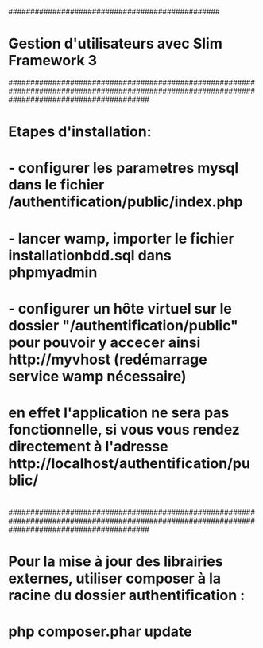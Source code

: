 ################################################
# Gestion d'utilisateurs avec Slim Framework 3 #
################################################################################################################################################
#
#  Etapes d'installation: 
#    - configurer les parametres mysql dans le fichier /authentification/public/index.php
#    - lancer wamp, importer le fichier installationbdd.sql dans phpmyadmin
#    - configurer un hôte virtuel sur le dossier "/authentification/public" pour pouvoir y accecer ainsi http://myvhost (redémarrage service wamp nécessaire)
#    en effet l'application ne sera pas fonctionnelle, si vous vous rendez directement à l'adresse http://localhost/authentification/public/
#
################################################################################################################################################
#
#  Pour la mise à jour des librairies externes, utiliser composer à la racine du dossier authentification :
#  php composer.phar update
#